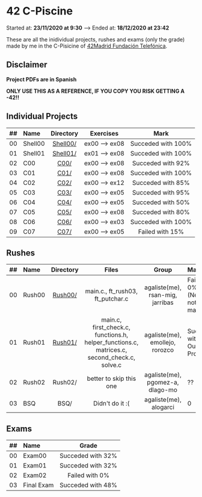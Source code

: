# 42 C-Piscine

Started at: **23/11/2020 at 9:30** --> Ended at: **18/12/2020 at 23:42**

These are all the inidividual projects, rushes and exams (only the grade) made by me in the C-Pisicine of [42Madrid Fundación Telefónica](https://www.42madrid.com/).

## Disclaimer
**Project PDFs are in Spanish**

**ONLY USE THIS AS A REFERENCE, IF YOU COPY YOU RISK GETTING A -42!!**

## Individual Projects

|  ##  |			Name				|	Directory	|	Exercises			| Mark |
|:----:|:-----------------------------------|:-------------:|:------------------:|:--------------:|
|  00  |Shell00								|	[Shell00/](https://github.com/somedevv/42-C-Piscine/tree/master/Shell00)		| ex00 --> ex08			| Succeded with 100% |
|  01  |Shell01							|	[Shell01/](https://github.com/somedevv/42-Piscine/tree/master/Shell01)		| ex01 --> ex08 | Succeded with 100% |
|  02  |C00								|	[C00/](https://github.com/somedevv/42-C-Piscine/tree/master/C00)		| ex00 --> ex08			| Succeded with 92% |
|  03  |C01					|	[C01/](https://github.com/somedevv/42-C-Piscine/tree/master/C01)		| ex00 --> ex08 | Succeded with 100% |
|  04  |C02					|	[C02/](https://github.com/somedevv/42-C-Piscine/tree/master/C02)		| ex00 --> ex12 | Succeded with 85% |
|  05  |C03					|	[C03/](https://github.com/somedevv/42-C-Piscine/tree/master/C03)		| ex00 --> ex05 | Succeded with 95% |
|  06  |C04					|	[C04/](https://github.com/somedevv/42-C-Piscine/tree/master/C04)		| ex00 --> ex05 | Succeded with 50% |
|  07  |C05					|	[C05/](https://github.com/somedevv/42-C-Piscine/tree/master/C05)		| ex00 --> ex08 | Succeded with 80% |
|  08  |C06					|	[C06/](https://github.com/somedevv/42-C-Piscine/tree/master/C06)		| ex00 --> ex03 | Succeded with 100% |
|  09  |C07					|	[C07/](https://github.com/somedevv/42-C-Piscine/tree/master/C07)		| ex00 --> ex05 | Failed with 15% |

## Rushes

|  ##  |			Name				|	Directory	|	Files			| Group | Mark |
|:----:|:-----------------------------------|:-------------:|:------------------:|:-------------:|:----------|
|  00  |Rush00					|	[Rush00/](https://github.com/somedevv/42-C-Piscine/tree/master/Rush00)		| main.c., ft_rush03, ft_putchar.c	| agaliste(me), rsan-mig, jarribas | Failed with 0% (Negatives not well managed) |
|  01  |Rush01					|	[Rush01/](https://github.com/somedevv/42-C-Piscine/tree/master/Rush01)		| main.c, first_check.c, functions.h, helper_functions.c, matrices.c, second_check.c, solve.c | agaliste(me), emollejo, rorozco | Succeded with 70% + Outstanding Project |
|  02  |Rush02					|	Rush02/		| better to skip this one | agaliste(me), pgomez-a, dlago-mo | ?? |
|  03  |BSQ					|	BSQ/		| Didn't do it :( | agaliste(me), alogarci | 0 |

## Exams

|  ##  |  Name  |	       Grade	      |
|:----:|:-------|:-------------------:|
|  00  | Exam00	|		Succeded with 32%	|
|  01  | Exam01	|		Succeded with 32%	|
|  02  | Exam02	|		Failed with 0%	  |
|  03  | Final Exam |		Succeded with 48% |
